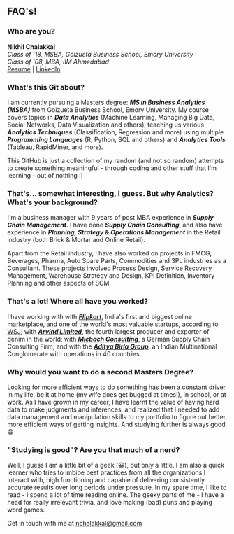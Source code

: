 ## FAQ's!

### Who are you?

**Nikhil Chalakkal**  
*Class of '18, MSBA, Goizueta Business School, Emory University*  
*Class of '08, MBA, IIM Ahmedabad*  
[Resume](../nikchalakkal.github.io/Nikhil_Chalakkal_Resume.pdf) | [LinkedIn](https://www.linkedin.com/in/nikhilchalakkal/ "Nikhil's LinkedIn")  

### What's this Git about?

I am currently pursuing a Masters degree: **_MS in Business Analytics (MSBA)_** from Goizueta Business School, Emory University. My course covers topics in **_Data Analytics_** (Machine Learning, Managing Big Data, Social Networks, Data Visualization and others), teaching us various **_Analytics Techniques_** (Classification, Regression and more) using multiple **_Programming Languages_** (R, Python, SQL and others) and **_Analytics Tools_** (Tableau, RapidMiner, and more).   

This GitHub is just a collection of my random (and not so random) attempts to create something meaningful - through coding and other stuff that I'm learning - out of nothing :)

### That's... somewhat interesting, I guess. But why Analytics? What's your background?

I'm a business manager with 9 years of post MBA experience in **_Supply Chain Management_**. I have done **_Supply Chain Consulting_**, and also have experience in **_Planning, Strategy & Operations Management_** in the Retail industry (both Brick & Mortar and Online Retail).   

Apart from the Retail industry, I have also worked on projects in FMCG, Beverages, Pharma, Auto Spare Parts, Commodities and 3PL industries as a Consultant. These projects involved Process Design, Service Recovery Management, Warehouse Strategy and Design, KPI Definition, Inventory Planning and other aspects of SCM.

### That's a lot! Where all have you worked?

I have working with with **_[Flipkart](http://www.flipkart.com)_**, India's first and biggest online marketplace, and one of the world's most valuable startups, according to [WSJ](https://www.wsj.com/graphics/billion-dollar-club/); with **_[Arvind Limited](http://arvind.com/)_**, the fourth largest producer and exporter of denim in the world; with **_[Miebach Consulting](http://www.miebach.com/en/)_**, a German Supply Chain Consulting Firm; and with the **_[Aditya Birla Group](http://www.adityabirla.com/home)_**, an Indian Multinational Conglomerate with operations in 40 countries.

### Why would you want to do a second Masters Degree?

Looking for more efficient ways to do something has been a constant driver in my life, be it at home (my wife does get bugged at times!), in school, or at work. As I have grown in my career, I have learnt the value of having hard data to make judgments and inferences, and realized that I needed to add data management and manipulation skills to my portfolio to figure out better, more efficient ways of getting insights. And studying further is always good :smile:

### "Studying is good"? Are you that much of a nerd?

Well, I guess I am a little bit of a geek (:grinning:), but only a little. I am also a quick learner who tries to imbibe best practices from all the organizations I interact with, high functioning and capable of delivering consistently accurate results over long periods under pressure. In my spare time, I like to read - I spend a lot of time reading online. The geeky parts of me - I have a head for really irrelevant trivia, and love making (bad) puns and playing word games.

Get in touch with me at nchalakkal@gmail.com
